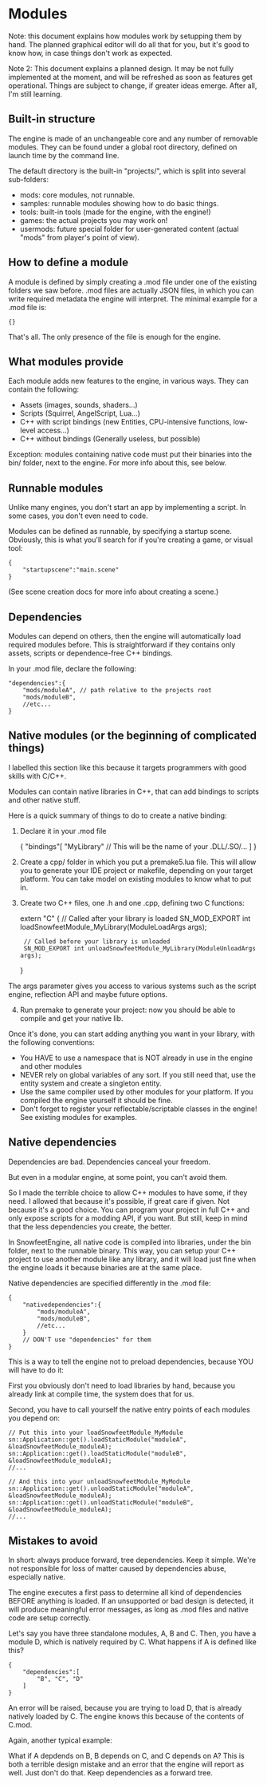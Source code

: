 Modules
===========

Note: this document explains how modules work by setupping them by hand.
The planned graphical editor will do all that for you, but it's good to know how,
in case things don't work as expected.

Note 2: This document explains a planned design. It may be not fully implemented
at the moment, and will be refreshed as soon as features get operational.
Things are subject to change, if greater ideas emerge. After all, I'm still learning.


Built-in structure
-----------------------

The engine is made of an unchangeable core and any number of removable modules.
They can be found under a global root directory, defined on launch time
by the command line.

The default directory is the built-in "projects/", which is split into several sub-folders:
- mods: core modules, not runnable.
- samples: runnable modules showing how to do basic things.
- tools: built-in tools (made for the engine, with the engine!)
- games: the actual projects you may work on!
- usermods: future special folder for user-generated content (actual "mods" from player's point of view).


How to define a module
-----------------------

A module is defined by simply creating a .mod file under one of the existing folders we saw before.
.mod files are actually JSON files, in which you can write required metadata the engine will interpret.
The minimal example for a .mod file is:

	{}

That's all. The only presence of the file is enough for the engine.


What modules provide
----------------------

Each module adds new features to the engine, in various ways.
They can contain the following:

- Assets (images, sounds, shaders...)
- Scripts (Squirrel, AngelScript, Lua...)
- C++ with script bindings (new Entities, CPU-intensive functions, low-level access...)
- C++ without bindings (Generally useless, but possible)

Exception: modules containing native code must put their binaries into the bin/ folder, next to the engine.
For more info about this, see below.

Runnable modules
-----------------

Unlike many engines, you don't start an app by implementing a script.
In some cases, you don't even need to code.

Modules can be defined as runnable, by specifying a startup scene.
Obviously, this is what you'll search for if you're creating a game, or visual tool:

	{
		"startupscene":"main.scene"
	}

(See scene creation docs for more info about creating a scene.)


Dependencies
------------

Modules can depend on others, then the engine will automatically load required modules before.
This is straightforward if they contains only assets, scripts or dependence-free C++ bindings.

In your .mod file, declare the following:

	"dependencies":{
		"mods/moduleA", // path relative to the projects root
		"mods/moduleB",
		//etc...
	}


Native modules (or the beginning of complicated things)
---------------------------------------------------------

I labelled this section like this because it targets programmers with good skills with C/C++.

Modules can contain native libraries in C++, that can add bindings to scripts and other native stuff.

Here is a quick summary of things to do to create a native binding:

1) Declare it in your .mod file

	{
		"bindings"[
			"MyLibrary" // This will be the name of your .DLL/.SO/...
		]
	}

2) Create a cpp/ folder in which you put a premake5.lua file.
This will allow you to generate your IDE project or makefile, depending on your target platform.
You can take model on existing modules to know what to put in.

3) Create two C++ files, one .h and one .cpp, defining two C functions:

	extern "C"
	{
		// Called after your library is loaded
		SN_MOD_EXPORT int loadSnowfeetModule_MyLibrary(ModuleLoadArgs args);

		// Called before your library is unloaded
		SN_MOD_EXPORT int unloadSnowfeetModule_MyLibrary(ModuleUnloadArgs args);
	}

The args parameter gives you access to various systems such as the script engine,
reflection API and maybe future options.

4) Run premake to generate your project: now you should be able to compile and get your native lib.

Once it's done, you can start adding anything you want in your library, with the following conventions:
- You HAVE to use a namespace that is NOT already in use in the engine and other modules
- NEVER rely on global variables of any sort. If you still need that, use the entity system and create a singleton entity.
- Use the same compiler used by other modules for your platform. If you compiled the engine yourself it should be fine.
- Don't forget to register your reflectable/scriptable classes in the engine! See existing modules for examples.


Native dependencies
---------------------

Dependencies are bad.
Dependencies canceal your freedom.

But even in a modular engine, at some point, you can't avoid them.

So I made the terrible choice to allow C++ modules to have some, if they need.
I allowed that because it's possible, if great care if given. Not because it's a good choice.
You can program your project in full C++ and only expose scripts for a modding API, if you want.
But still, keep in mind that the less dependencies you create, the better.

In SnowfeetEngine, all native code is compiled into libraries, under the bin folder, next to the runnable binary.
This way, you can setup your C++ project to use another module like any library,
and it will load just fine when the engine loads it because binaries are at the same place.

Native dependencies are specified differently in the .mod file:

	{
		"nativedependencies":{
			"mods/moduleA",
			"mods/moduleB",
			//etc...
		}
		// DON'T use "dependencies" for them
	}

This is a way to tell the engine not to preload dependencies, because YOU will have to do it:

First you obviously don't need to load libraries by hand, because you already link at compile time,
the system does that for us.

Second, you have to call yourself the native entry points of each modules you depend on:

	// Put this into your loadSnowfeetModule_MyModule
	sn::Application::get().loadStaticModule("moduleA", &loadSnowfeetModule_moduleA);
	sn::Application::get().loadStaticModule("moduleB", &loadSnowfeetModule_moduleA);
	//...

	// And this into your unloadSnowfeetModule_MyModule
	sn::Application::get().unloadStaticModule("moduleA", &loadSnowfeetModule_moduleA);
	sn::Application::get().unloadStaticModule("moduleB", &loadSnowfeetModule_moduleA);
	//...


Mistakes to avoid
--------------------

In short: always produce forward, tree dependencies. Keep it simple.
We're not responsible for loss of matter caused by dependencies abuse, especially native.


The engine executes a first pass to determine all kind of dependencies BEFORE anything is loaded.
If an unsupported or bad design is detected, it will produce meaningful error messages,
as long as .mod files and native code are setup correctly.

Let's say you have three standalone modules, A, B and C.
Then, you have a module D, which is natively required by C.
What happens if A is defined like this?

	{
		"dependencies":[
			"B", "C", "D"
		]
	}

An error will be raised, because you are trying to load D, that is already
natively loaded by C. The engine knows this because of the contents of C.mod.

Again, another typical example:

What if A depdends on B, B depends on C, and C depends on A?
This is both a terrible design mistake and an error that the engine will report as well.
Just don't do that. Keep dependencies as a forward tree.

